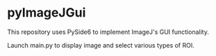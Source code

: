 # pyImageJGui

This repository uses PySide6 to implement ImageJ's GUI functionality.

Launch main.py to display image and select various types of ROI.